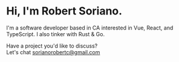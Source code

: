 # Hi, I'm Robert Soriano.

I'm a software developer based in CA interested in Vue, React, and TypeScript. I also tinker with Rust & Go.

Have a project you'd like to discuss? <br />
Let's chat <a href="mailto:sorianorobertc@gmail.com?Subject=Hello" target="_top">sorianorobertc@gmail.com</a>
